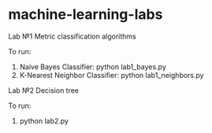 # machine-learning-labs

Lab №1 Metric classification algorithms

To run:
1. Naive Bayes Classifier: python lab1_bayes.py
2. K-Nearest Neighbor Classifier: python lab1_neighbors.py

Lab №2 Decision tree

To run:
1. python lab2.py